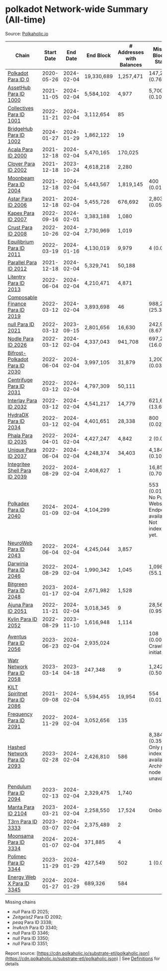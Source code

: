 # polkadot Network-wide Summary (All-time)

Source: [Polkaholic.io](https://polkaholic.io)


| Chain            | Start Date | End Date | End Block | # Addresses with Balances | Missing Blocks / Status |
| ---------------- | ---------- | ---------| --------- | ------------------------- | ----------------------- |
| [Polkadot Para ID 0](/polkadot/0-polkadot) | 2020-05-26 | 2024-02-04 | 19,330,689 |  1,257,471 | 147,269 (0.76%)  |
| [AssetHub Para ID 1000](/polkadot/1000-assethub) | 2021-11-05 | 2024-02-04 | 5,584,102 |  4,977 | 5,700 (0.10%)  |
| [Collectives Para ID 1001](/polkadot/1001-collectives) | 2022-11-21 | 2024-02-04 | 3,112,654 |  85 |    |
| [BridgeHub Para ID 1002](/polkadot/1002-bridgehub) | 2024-01-27 | 2024-01-29 | 1,862,122 |  19 |    |
| [Acala Para ID 2000](/polkadot/2000-acala) | 2021-12-18 | 2024-02-04 | 5,470,165 |  170,025 |    |
| [Clover Para ID 2002](/polkadot/2002-clover) | 2021-12-18 | 2023-10-24 | 4,618,218 |  2,280 |    |
| [Moonbeam Para ID 2004](/polkadot/2004-moonbeam) | 2021-12-18 | 2024-02-04 | 5,443,567 |  1,819,145 | 400 (0.01%)  |
| [Astar Para ID 2006](/polkadot/2006-astar) | 2021-12-18 | 2024-02-04 | 5,455,726 |  676,692 | 2,803 (0.05%)  |
| [Kapex Para ID 2007](/polkadot/2007-kapex) | 2022-09-16 | 2024-02-01 | 3,383,188 |  1,080 |    |
| [Crust Para ID 2008](/polkadot/2008-crust) | 2022-10-26 | 2024-02-04 | 2,730,969 |  1,019 |    |
| [Equilibrium Para ID 2011](/polkadot/2011-equilibrium) | 2022-03-19 | 2024-01-16 | 4,130,019 |  9,979 | 4 (0.00%)  |
| [Parallel Para ID 2012](/polkadot/2012-parallel) | 2021-12-18 | 2024-02-04 | 5,329,741 |  50,188 |    |
| [Litentry Para ID 2013](/polkadot/2013-litentry) | 2022-06-04 | 2024-02-04 | 4,210,471 |  4,871 |    |
| [Composable Finance Para ID 2019](/polkadot/2019-composable) | 2022-03-12 | 2024-02-04 | 3,893,698 |  46 | 988,228 (25.38%)  |
| [null Para ID 2021](/polkadot/2021-efinity) | 2022-03-12 | 2023-09-15 | 2,801,656 |  16,630 | 242,949 (8.67%)  |
| [Nodle Para ID 2026](/polkadot/2026-nodle) | 2022-03-12 | 2024-02-04 | 4,337,043 |  941,708 | 697,249 (16.08%)  |
| [Bifrost-Polkadot Para ID 2030](/polkadot/2030-bifrost) | 2022-06-04 | 2024-02-04 | 3,997,105 |  31,879 | 1,200 (0.03%)  |
| [Centrifuge Para ID 2031](/polkadot/2031-centrifuge) | 2022-03-12 | 2024-02-04 | 4,797,309 |  50,111 |    |
| [Interlay Para ID 2032](/polkadot/2032-interlay) | 2022-03-12 | 2024-02-04 | 4,541,217 |  14,779 | 621,626 (13.69%)  |
| [HydraDX Para ID 2034](/polkadot/2034-hydradx) | 2022-03-12 | 2024-02-04 | 4,401,651 |  28,338 | 800 (0.02%)  |
| [Phala Para ID 2035](/polkadot/2035-phala) | 2022-04-01 | 2024-02-04 | 4,427,247 |  4,842 | 2 (0.00%)  |
| [Unique Para ID 2037](/polkadot/2037-unique) | 2022-06-04 | 2024-02-04 | 4,248,374 |  34,403 | 4,184 (0.10%)  |
| [Integritee Shell Para ID 2039](/polkadot/2039-integritee) | 2022-08-29 | 2024-02-04 | 2,408,627 |  1 | 16,854 (0.70%)  |
| [Polkadex Para ID 2040](/polkadot/2040-polkadex) | 2024-01-09 | 2024-02-04 | 4,104,299 |   | 553 (0.01%) No Public Websocket Endpoint available: Not indexing yet. |
| [NeuroWeb Para ID 2043](/polkadot/2043-neuroweb) | 2022-06-04 | 2024-02-04 | 4,245,044 |  3,857 |    |
| [Darwinia Para ID 2046](/polkadot/2046-darwinia) | 2022-08-29 | 2024-02-04 | 1,990,342 |  1,045 | 1,098,047 (55.17%)  |
| [Bitgreen Para ID 2048](/polkadot/2048-bitgreen) | 2023-01-17 | 2024-02-04 | 2,671,982 |  1,528 |    |
| [Ajuna Para ID 2051](/polkadot/2051-ajuna) | 2022-11-21 | 2024-02-04 | 3,018,345 |  9 | 28,565 (0.95%)  |
| [Kylin Para ID 2052](/polkadot/2052-kylin) | 2022-08-29 | 2023-11-10 | 1,616,948 |  1,114 |    |
| [Aventus Para ID 2056](/polkadot/2056-aventus) | 2023-06-23 | 2024-02-04 | 2,935,024 |   | 108 (0.00%) Crawling initiated |
| [Watr Network Para ID 2058](/polkadot/2058-watr) | 2023-03-14 | 2023-04-18 | 247,348 |  9 | 1,242 (0.50%)  |
| [KILT Spiritnet Para ID 2086](/polkadot/2086-kilt) | 2021-09-08 | 2024-02-04 | 5,594,455 |  19,954 | 554 (0.01%)  |
| [Frequency Para ID 2091](/polkadot/2091-frequency) | 2022-11-29 | 2024-02-04 | 3,052,656 |  135 |    |
| [Hashed Network Para ID 2093](/polkadot/2093-hashed) | 2023-02-28 | 2024-02-04 | 2,426,810 |  586 | 8,384 (0.35%) Only partial index available: Archive node unavailable |
| [Pendulum Para ID 2094](/polkadot/2094-pendulum) | 2023-02-13 | 2024-02-04 | 2,329,475 |  1,740 |    |
| [Manta Para ID 2104](/polkadot/2104-manta) | 2023-03-21 | 2024-02-04 | 2,258,550 |  17,524 |   Onboarding |
| [T3rn Para ID 3333](/polkadot/3333-t3rn) | 2023-03-07 | 2024-02-04 | 2,375,489 |  2 |    |
| [Moonsama Para ID 3334](/polkadot/3334-moonsama) | 2024-01-07 | 2024-02-04 | 371,885 |  4 |    |
| [Polimec Para ID 3344](/polkadot/3344-polimec) | 2023-11-29 | 2024-01-29 | 427,549 |  502 | 1 (0.00%)  |
| [Energy Web X Para ID 3345](/polkadot/3345-energywebx) | 2024-01-27 | 2024-01-29 | 689,326 |  584 |    |

Missing chains


* *null* Para ID 2025; 
* *Zeitgeist2* Para ID 2092; 
* *peaq* Para ID 3338; 
* *InvArch* Para ID 3340; 
* *null* Para ID 3346; 
* *null* Para ID 3350; 
* *null* Para ID 3351; 

Report source: [https://cdn.polkaholic.io/substrate-etl/polkaholic.json](https://cdn.polkaholic.io/substrate-etl/polkaholic.json) | See [Definitions](/DEFINITIONS.md) for details
